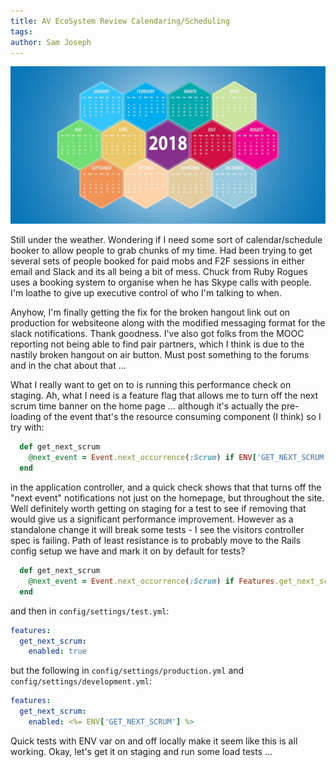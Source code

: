 ```yaml
---
title: AV EcoSystem Review Calendaring/Scheduling
tags: 
author: Sam Joseph
---
```


![Calendaring](../images/calendaring.jpg)

Still under the weather. Wondering if I need some sort of calendar/schedule booker to allow people to grab chunks of my time.  Had been trying to get several sets of people booked for paid mobs and F2F sessions in either email and Slack and its all being a bit of mess.  Chuck from Ruby Rogues uses a booking system to organise when he has Skype calls with people.  I'm loathe to give up executive control of who I'm talking to when.  

Anyhow, I'm finally getting the fix for the broken hangout link out on production for websiteone along with the modified messaging format for the slack notifications.  Thank goodness.  I've also got folks from the MOOC reporting not being able to find pair partners, which I think is due to the nastily broken hangout on air button.  Must post something to the forums and in the chat about that ...

What I really want to get on to is running this performance check on staging.  Ah, what I need is a feature flag that allows me to turn off the next scrum time banner on the home page ... although it's actually the pre-loading of the event that's the resource consuming component (I think) so I try with:

```rb
  def get_next_scrum
    @next_event = Event.next_occurrence(:Scrum) if ENV['GET_NEXT_SCRUM']
  end
```

in the application controller, and a quick check shows that that turns off the "next event" notifications not just on the homepage, but throughout the site.  Well definitely worth getting on staging for a test to see if removing that would give us a significant performance improvement.  However as a standalone change it will break some tests - I see the visitors controller spec is failing.  Path of least resistance is to probably move to the Rails config setup we have and mark it on by default for tests?

```rb
  def get_next_scrum
    @next_event = Event.next_occurrence(:Scrum) if Features.get_next_scrum.enabled
  end
```

and then in `config/settings/test.yml`:

```yml
features:
  get_next_scrum:
    enabled: true
```

but the following in `config/settings/production.yml` and `config/settings/development.yml`:

```yml
features:
  get_next_scrum:
    enabled: <%= ENV['GET_NEXT_SCRUM'] %>
```    

Quick tests with ENV var on and off locally make it seem like this is all working.  Okay, let's get it on staging and run some load tests ...

